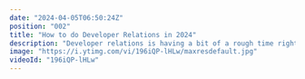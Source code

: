 ```yaml
---
date: "2024-04-05T06:50:24Z"
position: "002"
title: "How to do Developer Relations in 2024"
description: "Developer relations is having a bit of a rough time right now and in this video I explain my vision on how to succeed in 2024. \n\nTL/DR: focus on developer success while they are on your platform. Set up KPIs that measure their success, so you can show impact on the potential revenue these developers might bring. \n\nFollow me here:\nWebsite: https://timbenniks.dev\nTwitter: https://twitter.com/timbenniks\nLinkedIn: https://linkedin.com/in/timbenniks\nGithub: https://github.com/timbenniks"
image: "https://i.ytimg.com/vi/196iQP-lHLw/maxresdefault.jpg"
videoId: "196iQP-lHLw"
---
```


